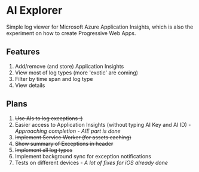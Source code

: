 # AI Explorer

Simple log viewer for Microsoft Azure Application Insights, which is also the experiment on how to create Progressive Web Apps.

## Features
1. Add/remove (and store) Application Insights
2. View most of log types (more 'exotic' are coming)
3. Filter by time span and log type
4. View details

## Plans
1. ~~Use AIs to log exceptions :)~~
2. Easier access to Application Insights (without typing AI Key and AI ID) - _Approaching completion - AIE part is done_
3. ~~Implement Service Worker (for assets caching)~~
4. ~~Show summary of Exceptions in header~~
5. ~~Implement all log types~~
6. Implement background sync for exception notifications
7. Tests on different devices - _A lot of fixes for iOS already done_